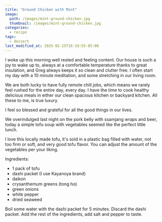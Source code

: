 ```yaml
---
title: "Ground Chicken with Mint"
image: 
  path: /images/mint-ground-chicken.jpg
  thumbnail: /images/mint-ground-chicken.jpg
categories:
  - recipe
tags:
  - dessert
last_modified_at: 2025-02-25T16:19:55-05:00
---
```


I woke up this morning well rested and feeling content. Our house is such a joy to wake up to, always at a comfortable temperature thanks to great insulation, and Greg always keeps it so clean and clutter free. I often start my day with a 10 minute meditation, and some stretching in our living room.

We are both lucky to have fully remote chill jobs, which means we rarely feel rushed for the entire day, every day. I have the time to cook healthy delicious meals in either our clean spacious kitchen or backyard kitchen.  All these to me, is true luxury.

I feel so blessed and grateful for all the good things in our lives.

We overindulged last night on the pork belly with ssamjang wraps and beer, today a simple tofu soup with vegetables seemed like the perfect little lunch. 

I love this locally made tofu, it's sold in a plastic bag filled with water, not too firm or soft, and very good tofu flavor. You can adjust the amount of the vegetables per your liking.

Ingredients:
* 1 pack of tofu 
* dashi packet (I use Kayanoya brand)
* daikon
* crysanthemum greens (tong ho)
* green onions
* white pepper 
* dried seaweed 

Boil some water with the dashi packet for 5 minutes. Discard the dashi packet. Add the rest of the ingredients, add salt and pepper to taste. 

 
